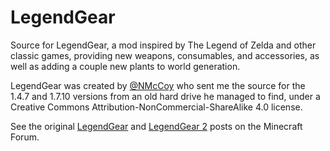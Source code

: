 # LegendGear
 Source for LegendGear, a mod inspired by The Legend of Zelda and other classic games, providing new weapons, consumables, and accessories, as well as adding a couple new plants to world generation.
 
LegendGear was created by [@NMcCoy](https://twitter.com/NMcCoy) who sent me the source for the 1.4.7 and 1.7.10 versions from an old hard drive he managed to find, under a Creative Commons Attribution-NonCommercial-ShareAlike 4.0 license.

See the original [LegendGear](https://www.minecraftforum.net/forums/mapping-and-modding-java-edition/minecraft-mods/1287725) and [LegendGear 2](https://www.minecraftforum.net/forums/mapping-and-modding-java-edition/minecraft-mods/2198530) posts on the Minecraft Forum.
